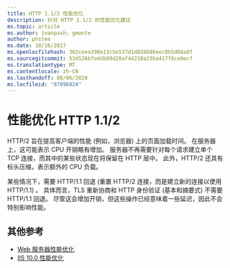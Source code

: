```yaml
---
title: HTTP 1.1/2 性能优化
description: 针对 HTTP 1.1/2 的性能优化建议
ms.topic: article
ms.author: ivanpash; gmonte
author: phstee
ms.date: 10/16/2017
ms.openlocfilehash: 362ceea398e13c5e537d1d828b86eec8b5d66a8f
ms.sourcegitcommit: 53d526bfeddb89d28af44210a23ba417f6ce0ecf
ms.translationtype: MT
ms.contentlocale: zh-CN
ms.lasthandoff: 08/06/2020
ms.locfileid: "87896024"
---
```

# <a name="performance-tuning-http-112"></a>性能优化 HTTP 1.1/2

HTTP/2 旨在提高客户端的性能 (例如，浏览器) 上的页面加载时间。 在服务器上，这可能表示 CPU 开销略有增加。 服务器不再需要针对每个请求建立单个 TCP 连接，而其中的某些状态现在将保留在 HTTP 层中。 此外，HTTP/2 还具有标头压缩，表示额外的 CPU 负载。

某些情况下，需要 HTTP/1.1 回退 (重置 HTTP/2 连接，而是建立新的连接以使用 HTTP/1.1) 。 具体而言，TLS 重新协商和 HTTP 身份验证 (基本和摘要式) 不需要 HTTP/1.1 回退。 尽管这会增加开销，但这些操作已经意味着一些延迟，因此不会特别影响性能。

## <a name="additional-references"></a>其他参考
- [Web 服务器性能优化](index.md)
- [IIS 10.0 性能优化](tuning-iis-10.md)